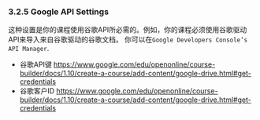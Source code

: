 ### 3.2.5 Google API Settings

这种设置是你的课程使用谷歌API所必需的。例如，你的课程必须使用谷歌驱动API来导入来自谷歌驱动的谷歌文档。
你可以在`Google Developers Console’s API Manager`.
* 谷歌API键 https://www.google.com/edu/openonline/course-builder/docs/1.10/create-a-course/add-content/google-drive.html#get-credentials
* 谷歌客户ID https://www.google.com/edu/openonline/course-builder/docs/1.10/create-a-course/add-content/google-drive.html#get-credentials
